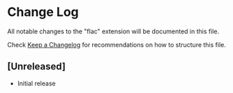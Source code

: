 # Change Log

All notable changes to the "flac" extension will be documented in this file.

Check [Keep a Changelog](http://keepachangelog.com/) for recommendations on how to structure this file.

## [Unreleased]

- Initial release